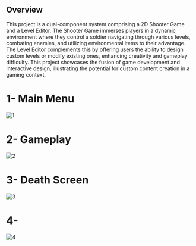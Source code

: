 ## Overview
This project is a dual-component system comprising a 2D Shooter Game and a Level Editor. The Shooter Game immerses players in a dynamic environment where they control a soldier navigating through various levels, combating enemies, and utilizing environmental items to their advantage. The Level Editor complements this by offering users the ability to design custom levels or modify existing ones, enhancing creativity and gameplay difficulty. This project showcases the fusion of game development and interactive design, illustrating the potential for custom content creation in a gaming context.

# 1- Main Menu
![1](https://github.com/user-attachments/assets/e3263d6d-e8d8-4629-8408-49f3cfa66ad3)

# 2- Gameplay
![2](https://github.com/user-attachments/assets/05cfc0a0-4e31-431a-a89b-ee99bd579d43)

# 3- Death Screen
![3](https://github.com/user-attachments/assets/3e592f33-fdc7-4206-a8d2-4ef5fdb758a0)

# 4- 
![4](https://github.com/user-attachments/assets/7257303e-e812-4d39-a78c-3f1d15b11c58)


